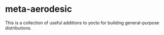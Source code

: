 # meta-aerodesic

This is a collection of useful additions to yocto for building general-purpose distributions.


